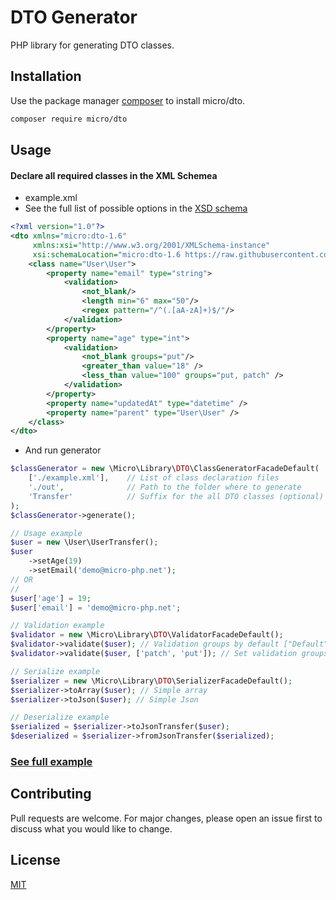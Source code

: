 # DTO Generator

PHP library for generating DTO classes.

## Installation

Use the package manager [composer](https://getcomposer.org/) to install micro/dto.

```bash
composer require micro/dto
```

## Usage

#### Declare all required classes in the XML Schemea

* example.xml
* See the full list of possible options in the [XSD schema](src/Resource/schema/dto-1.6.xsd)

``` xml
<?xml version="1.0"?>
<dto xmlns="micro:dto-1.6"
     xmlns:xsi="http://www.w3.org/2001/XMLSchema-instance"
     xsi:schemaLocation="micro:dto-1.6 https://raw.githubusercontent.com/Micro-PHP/dto/master/src/Resource/schema/dto-1.6.xsd">
    <class name="User\User">
        <property name="email" type="string">
            <validation>
                <not_blank/>
                <length min="6" max="50"/>
                <regex pattern="/^(.[aA-zA]+)$/"/>
            </validation>
        </property>
        <property name="age" type="int">
            <validation>
                <not_blank groups="put"/>
                <greater_than value="18" />
                <less_than value="100" groups="put, patch" />
            </validation>
        </property>
        <property name="updatedAt" type="datetime" />
        <property name="parent" type="User\User" /> 
    </class>
</dto>
```
 * And run generator
```php
$classGenerator = new \Micro\Library\DTO\ClassGeneratorFacadeDefault(
    ['./example.xml'],    // List of class declaration files
    './out',              // Path to the folder where to generate 
    'Transfer'            // Suffix for the all DTO classes (optional)
);
$classGenerator->generate();

// Usage example
$user = new \User\UserTransfer();
$user
    ->setAge(19)
    ->setEmail('demo@micro-php.net');
// OR
//
$user['age'] = 19;
$user['email'] = 'demo@micro-php.net';

// Validation example
$validator = new \Micro\Library\DTO\ValidatorFacadeDefault(); 
$validator->validate($user); // Validation groups by default ["Default"]   
$validator->validate($user, ['patch', 'put']); // Set validation groups ["patch", "put"]

// Serialize example
$serializer = new \Micro\Library\DTO\SerializerFacadeDefault();
$serializer->toArray($user); // Simple array
$serializer->toJson($user); // Simple Json

// Deserialize example
$serialized = $serializer->toJsonTransfer($user);
$deserialized = $serializer->fromJsonTransfer($serialized);

```

### [See full example](./example/)


## Contributing
Pull requests are welcome. For major changes, please open an issue first to discuss what you would like to change.

## License
[MIT](https://choosealicense.com/licenses/mit/)
